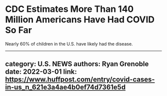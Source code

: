 # CDC Estimates More Than 140 Million Americans Have Had COVID So Far

Nearly 60% of children in the U.S. have likely had the disease.

---
category: U.S. NEWS
authors: Ryan Grenoble
date: 2022-03-01
link: https://www.huffpost.com/entry/covid-cases-in-us_n_621e3a4ae4b0ef74d7361e5d
---
